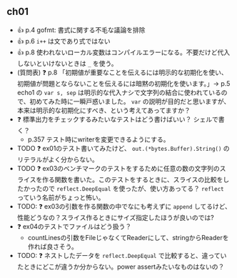 ## ch01

- :+1: p.4 gofmt: 書式に関する不毛な議論を排除
- :+1: p.6 `i++` は文であり式ではない
- :+1: p.8 使われないローカル変数はコンパイルエラーになる。不要だけど代入しないといけないときは `_` を使う。
- (質問表) :question: p.8 「初期値が重要なことを伝えるには明示的な初期化を使い、初期値が問題とならないことを伝えるには暗黙の初期化を使います。」→ p.5 echo1 の `var s, sep` は明示的な代入ナシで文字列の結合に使われているので、初めてみた時に一瞬戸惑いました。 `var` の説明が目的だと思いますが、本来は明示的な初期化にすべき、という考えてあってますか？
- :question: 標準出力をチェックするみたいなテストはどう書けばいい？ シェルで書く？
  - p.357 テスト時にwriterを変更できるようにする。
- TODO :question: ex01のテスト書いてみたけど、 `out.(*bytes.Buffer).String()` のリテラルがよく分からない。
- TODO :question: ex03のベンチマークのテストをするために任意の数の文字列のスライスを作る関数を書いた。このテストをするときに、スライスの比較をしたかったので `reflect.DeepEqual` を使ったが、使い方あってる？ `reflect` っていう名前がちょっと怖い。
- TODO: :question: ex03の引数を作る関数の中でなにも考えずに `append` してるけど、性能どうなの？スライス作るときにサイズ指定したほうが良いのでは?
- :question: ex04のテストでファイルはどう扱う？
  - countLinesの引数をFileじゃなくてReaderにして、stringからReaderを作れば良さそう。
- TODO: :question: ネストしたデータを `reflect.DeepEqual` で比較すると、違っていたときにどこが違うか分からない。power assertみたいなものはないの？
